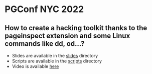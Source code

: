 
PGConf NYC 2022
=============================================================

How to create a hacking toolkit thanks to the pageinspect extension and some Linux commands like dd, od…?
--------------------------

* Slides are available in the [slides](slides) directory
* Scripts are available in the [scripts](scripts) directory
* Video is available [here](https://youtu.be/MP0rOozo97k)
